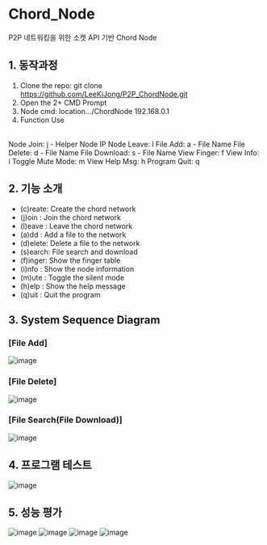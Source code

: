 # Chord_Node
P2P 네트워킹을 위한 소켓 API 기반 Chord Node




## 1. 동작과정
1. Clone the repo: git clone https://github.com/LeeKiJong/P2P_ChordNode.git
2. Open the 2+ CMD Prompt
3. Node cmd: location.../ChordNode 192.168.0.1 <Port>
4. Function Use
</br>
Node Join: j - Helper Node IP  
Node Leave: l  
File Add: a - File Name  
File Delete: d - File Name  
File Download: s - File Name  
View Finger: f  
View Info: i  
Toggle Mute Mode: m  
View Help Msg: h  
Program Quit: q  
  
  
## 2. 기능 소개
* (c)reate: Create the chord network
* (j)oin : Join the chord network
* (l)eave : Leave the chord network
* (a)dd : Add a file to the network
* (d)elete: Delete a file to the network
* (s)earch: File search and download
* (f)inger: Show the finger table
* (i)nfo : Show the node information
* (m)ute : Toggle the silent mode
* (h)elp : Show the help message
* (q)uit : Quit the program

## 3. System Sequence Diagram  
### [File Add]  
![image](https://user-images.githubusercontent.com/52437364/114031944-d0d4aa00-98b6-11eb-9838-28179fd47685.png)
### [File Delete]
![image](https://user-images.githubusercontent.com/52437364/114032290-24df8e80-98b7-11eb-8410-b2c589756e54.png)
### [File Search(File Download)]
![image](https://user-images.githubusercontent.com/52437364/114032467-4b052e80-98b7-11eb-9850-135b82d81a88.png)
  

  
## 4. 프로그램 테스트  
![image](https://user-images.githubusercontent.com/52437364/114032880-b7802d80-98b7-11eb-98a0-c75645e844ba.png)
  

  
## 5. 성능 평가  
![image](https://user-images.githubusercontent.com/52437364/114033616-5f95f680-98b8-11eb-8253-bf36a87794a1.png)
![image](https://user-images.githubusercontent.com/52437364/114033741-7b010180-98b8-11eb-824a-276ef8f3a085.png)
![image](https://user-images.githubusercontent.com/52437364/114034152-e519a680-98b8-11eb-98a6-051f818ea949.png)
![image](https://user-images.githubusercontent.com/52437364/114034271-febaee00-98b8-11eb-835b-a499f2b67f1d.png)


  
